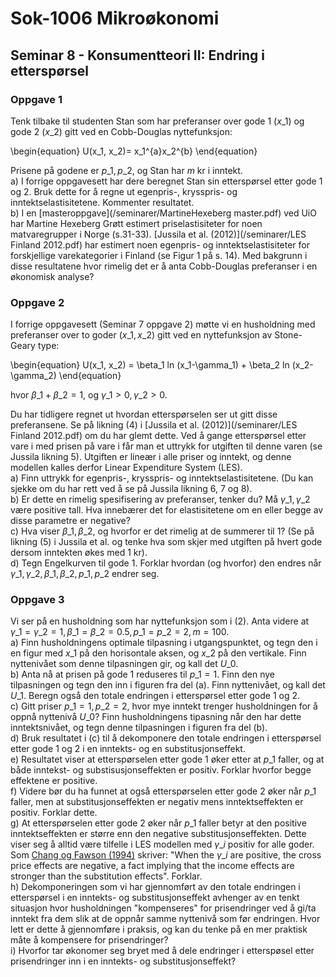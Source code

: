 # Sok-1006 Mikroøkonomi
## Seminar 8 - Konsumentteori II: Endring i etterspørsel

### Oppgave 1

Tenk tilbake til studenten Stan som har preferanser over gode 1 ($x\_1$) og gode 2 ($x\_2$) gitt ved en Cobb-Douglas nyttefunksjon:

\begin{equation}
    U(x\_1, x\_2)= x\_1^{a}x\_2^{b}
\end{equation}

Prisene på godene er $p\_1, p\_2$, og Stan har $m$ kr i inntekt.     
a) I forrige oppgavesett har dere beregnet Stan sin etterspørsel etter gode 1 og 2. Bruk dette for å regne ut egenpris-, krysspris- og inntektselastisitetene. Kommenter resultatet.       
b) I en [masteroppgave](/seminarer/MartineHexeberg master.pdf) ved UiO har Martine Hexeberg Grøtt estimert priselastisiteter for noen matvaregrupper i Norge (s.31-33). [Jussila et al. (2012)](/seminarer/LES Finland 2012.pdf) har estimert noen egenpris- og inntektselastisiteter for forskjellige varekategorier i Finland (se Figur 1 på s. 14). Med bakgrunn i disse resultatene hvor rimelig det er å anta Cobb-Douglas preferanser i en økonomisk analyse?     
   




### Oppgave 2   

I forrige oppgavesett (Seminar 7 oppgave 2) møtte vi en husholdning med preferanser over to goder ($x\_1, x\_2$) gitt ved en nyttefunksjon av Stone-Geary type:

\begin{equation}
   U(x\_1, x\_2) = \beta\_1 ln (x\_1-\gamma\_1) + \beta\_2 ln (x\_2-\gamma\_2) 
\end{equation}

hvor $\beta\_1+\beta\_2=1$, og $\gamma\_1>0, \gamma\_2>0$.   

Du har tidligere regnet ut hvordan etterspørselen ser ut gitt disse preferansene. Se på likning (4) i [Jussila et al. (2012)](/seminarer/LES Finland 2012.pdf) om du har glemt dette. Ved å gange etterspørsel etter vare i med prisen på vare i får man et uttrykk for utgiften til denne varen (se Jussila likning 5). Utgiften er lineær i alle priser og inntekt, og denne modellen kalles derfor Linear Expenditure System (LES).    
a) Finn uttrykk for egenpris-, krysspris- og inntektselastisitetene. (Du kan sjekke om du har rett ved å se på Jussila likning 6, 7 og 8).    
b) Er dette en rimelig spesifisering av preferanser, tenker du? Må $\gamma\_1, \gamma\_2$ være positive tall. Hva innebærer det for elastisitetene om en eller begge av disse parametre er negative?       
c) Hva viser $\beta\_1, \beta\_2$, og hvorfor er det rimelig at de summerer til 1? (Se på likning (5) i Jussila et al. og tenke hva som skjer med utgiften på hvert gode dersom inntekten økes med 1 kr).    
d) Tegn Engelkurven til gode 1. Forklar hvordan (og hvorfor) den endres når $\gamma\_1, \gamma\_2, \beta\_1, \beta\_2, p\_1, p\_2$ endrer seg.     

### Oppgave 3

Vi ser på en husholdning som har nyttefunksjon som i (2). Anta videre at $\gamma\_1=\gamma\_2=1, \beta\_1=\beta\_2=0.5, p\_1=p\_2=2, m=100$.     
a) Finn husholdningens optimale tilpasning i utgangspunktet, og tegn den i en figur med $x\_1$ på den horisontale aksen, og $x\_2$ på den vertikale.
Finn nyttenivået som denne tilpasningen gir, og kall det $U\_0$.     
b) Anta nå at prisen på gode 1 reduseres til $p\_1=1$. Finn den nye tilpasningen og tegn den inn i figuren fra del (a). Finn nyttenivået, og kall det $U\_1$. Beregn også den totale endringen i etterspørsel etter gode 1 og 2.              
c) Gitt priser $p\_1=1, p\_2=2$, hvor mye inntekt trenger husholdningen for å oppnå nyttenivå $U\_0$? Finn husholdningens tipasning når den har dette inntektsnivået, og tegn denne tilpasningen i figuren fra del (b).          
d) Bruk resultatet i (c) til å dekomponere den totale endringen i etterspørsel etter gode 1 og 2 i en inntekts- og en substitusjonseffekt.    
e) Resultatet viser at etterspørselen etter gode 1 øker etter at $p\_1$ faller, og at både inntekst- og substisusjonseffekten er positiv. Forklar hvorfor begge effektene er positive.     
f) Videre bør du ha funnet at også etterspørselen etter gode 2 øker når $p\_1$ faller, men at substitusjonseffekten er negativ mens inntektseffekten er positiv.   Forklar dette.    
g) At etterspørselen etter gode 2 øker når $p\_1$ faller betyr at den positive inntektseffekten er større enn den negative substitusjonseffekten. Dette viser seg å alltid være tilfelle i LES modellen med $\gamma\_i$ positiv for alle goder. Som [Chang og Fawson (1994)](https://digitalcommons.usu.edu/cgi/viewcontent.cgi?article=1036&context=eri) skriver: "When the $\gamma\_i$ are positive, the cross price effects are negative, a fact implying that the income effects are stronger than the substitution effects". Forklar.     
h) Dekomponeringen som vi har gjennomført av den totale endringen i etterspørsel i en inntekts- og substitusjonseffekt avhenger av en tenkt situasjon hvor husholdningen "kompenseres" for prisendringer ved å gi/ta inntekt fra dem slik at de oppnår samme nyttenivå som før endringen. Hvor lett er dette å gjennomføre i praksis, og kan du tenke på en mer praktisk måte å kompensere for prisendringer?     
i) Hvorfor tar økonomer seg bryet med å dele endringer i etterspøsel etter prisendringer inn i en inntekts- og substitusjonseffekt?    






